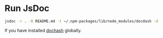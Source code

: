 # Run JsDoc

```sh
jsdoc -r . -R README.md -t ~/.npm-packages/lib/node_modules/docdash -d docs
```

If you have installed [dochash](https://clenemt.github.io/docdash/) globally.

